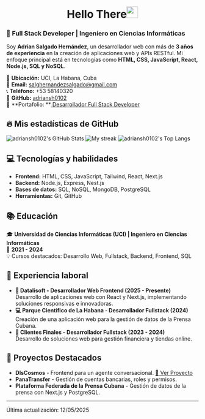 <h1 align="center">Hello There<img src="https://github.com/souvikguria98/souvikguria98/blob/master/Hi.gif" width="30"> </h1>

### 🚀 Full Stack Developer | Ingeniero en Ciencias Informáticas

Soy **Adrian Salgado Hernández**, un desarrollador web con más de **3 años de experiencia** en la creación de aplicaciones web y APIs RESTful. Mi enfoque principal está en tecnologías como **HTML, CSS, JavaScript, React, Node.js, SQL y NoSQL**.

📍 **Ubicación:** UCI, La Habana, Cuba  
📧 **Email:** [salghernandezsalgado@gmail.com](mailto:salghernandezsalgado@gmail.com)  
📞 **Teléfono:** +53 58140320  
💼 **GitHub:** [adriansh0102](https://github.com/adriansh0102)   
🔗 **Portafolio: **[ Desarrollador Full Stack Developer ](https://portfolio-adrian-salgado-hh7bw6bkq-adrians-projects-067b57ad.vercel.app/)
## 🔥 Mis estadísticas de GitHub
![adriansh0102's GitHub Stats](https://github-readme-stats.vercel.app/api?username=adriansh0102&show_icons=true&theme=tokyonight)
<img src="https://github-readme-streak-stats.herokuapp.com/?user=adriansh0102&theme=tokyonight" alt="My streak"/>
![adriansh0102's Top Langs](https://github-readme-stats.vercel.app/api/top-langs/?username=adriansh0102&theme=tokyonight&layout=compact)

## 💻 Tecnologías y habilidades
- **Frontend:** HTML, CSS, JavaScript, Tailwind, React, Next.js  
- **Backend:** Node.js, Express, Nest.js  
- **Bases de datos:** SQL, NoSQL, MongoDB, PostgreSQL  
- **Herramientas:** Git, GitHub  

## 📚 Educación
🎓 **Universidad de Ciencias Informáticas (UCI) | Ingeniero en Ciencias Informáticas**  
📅 **2021 - 2024**  
💡 Cursos destacados: Desarrollo Web, Fullstack, Backend, Frontend, SQL  

## 💼 Experiencia laboral
- **🚀 Datalisoft - Desarrollador Web Frontend (2025 - Presente)**  
  Desarrollo de aplicaciones web con React y Next.js, implementando soluciones responsivas e innovadoras.  
- **💻 Parque Científico de La Habana - Desarrollador Fullstack (2024)**  
  Creación de una aplicación web para la gestión de datos de la Prensa Cubana.  
- **🔗 Clientes Finales - Desarrollador Fullstack (2023 - 2024)**  
  Desarrollo de soluciones web para gestión financiera y tiendas online.  

## 🔨 Proyectos Destacados
- **DlsCosmos** - Frontend para un agente conversacional. [🔗 Ver Proyecto](https://dlscosmos.appsdatalisoft.com/)  
- **PanaTransfer** - Gestión de cuentas bancarias, roles y permisos.  
- **Plataforma Federada de la Prensa Cubana** - Gestión de datos de la prensa con Next.js y PostgreSQL.  

------
Última actualización: 12/05/2025
